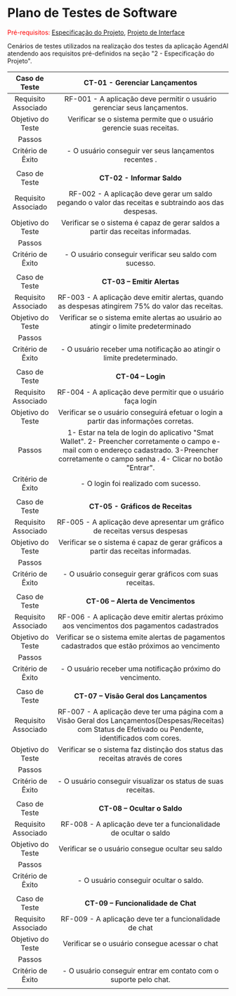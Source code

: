 # Plano de Testes de Software

<span style="color:red">Pré-requisitos: <a href="2-Especificação do Projeto.md"> Especificação do Projeto</a></span>, <a href="3-Projeto de Interface.md"> Projeto de Interface</a>

Cenários de testes utilizados na realização dos testes da aplicação AgendAI atendendo aos requisitos pré-definidos na seção "2 - Especificação do Projeto". 
 
| **Caso de Teste** 	| **CT-01 - Gerenciar Lançamentos** 	|
|:---:	|:---:	|
|	Requisito Associado 	| RF-001 - A aplicação deve permitir o usuário gerenciar seus lançamentos.|
| Objetivo do Teste 	|Verificar se o sistema permite que o usuário gerencie suas receitas. |
| Passos 	|  |
|Critério de Êxito | - O usuário conseguir ver seus lançamentos recentes . |
|  	|  	|
| Caso de Teste	| **CT-02 - Informar Saldo** 	|
|	Requisito Associado 	| RF-002 - A aplicação deve gerar um saldo pegando o valor das receitas e subtraindo aos das despesas.  |
| Objetivo do Teste 	| Verificar se o sistema é capaz de gerar saldos a partir das receitas informadas.   |
| Passos 	| |
|Critério de Êxito | - O usuário conseguir verificar seu saldo com sucesso. |
|  	|  	|
| Caso de Teste	| **CT-03 – Emitir Alertas** |
|	Requisito Associado 	| RF-003 - A aplicação deve emitir alertas, quando as despesas atingirem 75% do valor das receitas. |
| Objetivo do Teste 	| Verificar se o sistema emite alertas ao usuário ao atingir o limite predeterminado |
| Passos 	| |
|Critério de Êxito | - O usuário receber uma notificação ao atingir o limite predeterminado. |
|  	|  	|
| Caso de Teste 	| **CT-04 – Login**	|
|Requisito Associado | RF-004	- A aplicação deve permitir que o usuário faça login|
| Objetivo do Teste 	|  Verificar se o usuário conseguirá efetuar o login a partir das informações corretas. |
| Passos 	| 1- Estar na tela de login do aplicativo "Smat Wallet". 2- Preencher corretamente o campo e-mail com o endereço cadastrado. 3-Preencher corretamente o campo senha . 4- Clicar no botão "Entrar". |
|Critério de Êxito | - O login foi realizado com sucesso. |
|  	|  	|
| Caso de Teste 	| **CT-05 - Gráficos de Receitas** 	|
|	Requisito Associado 	| RF-005 - 	A aplicação deve apresentar um gráfico de receitas versus despesas |
| Objetivo do Teste 	| Verificar se o sistema é capaz de gerar gráficos a partir das receitas informadas. |
| Passos 	||
|Critério de Êxito | - O usuário conseguir gerar gráficos com suas receitas. |
|  	|  	|
| Caso de Teste 	| **CT-06 – Alerta de Vencimentos**	|
|Requisito Associado | RF-006	- A aplicação deve emitir alertas próximo aos vencimentos dos pagamentos cadastrados|
| Objetivo do Teste 	| Verificar se o sistema emite alertas de pagamentos cadastrados que estão próximos ao vencimento |
| Passos 	||
|Critério de Êxito | -  O usuário receber uma notificação próximo do vencimento. |
|  	|  	|
| Caso de Teste 	| **CT-07 –  Visão Geral dos Lançamentos** 	|
|Requisito Associado | RF-007	- A aplicação deve ter uma página com a Visão Geral dos Lançamentos(Despesas/Receitas) com Status de Efetivado ou Pendente, identificados com cores. |
| Objetivo do Teste 	| Verificar se o sistema faz distinção dos status das receitas através de cores |
| Passos 	| |
|Critério de Êxito | - O usuário conseguir visualizar os status de suas receitas. |
|  	|  	|
| Caso de Teste 	| **CT-08 – Ocultar o Saldo** 	|
|Requisito Associado | RF-008	- A aplicação deve ter a funcionalidade de ocultar o saldo |
| Objetivo do Teste 	| Verificar se o usuário consegue ocultar seu saldo |
| Passos 	| |
|Critério de Êxito | - O usuário conseguir ocultar o saldo. |
|  	|  	|
| Caso de Teste 	| **CT-09 – Funcionalidade de Chat** 	|
|Requisito Associado | RF-009	- A aplicação deve ter a funcionalidade de chat |
| Objetivo do Teste 	| Verificar se o usuário consegue acessar o chat |
| Passos 	||
|Critério de Êxito | - O usuário conseguir entrar em contato com o suporte pelo chat. |
|  	|  	|


